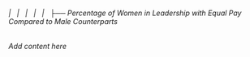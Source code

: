 ###### |   |   |   |   |   ├── Percentage of Women in Leadership with Equal Pay Compared to Male Counterparts

*Add content here*